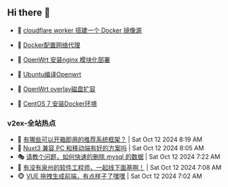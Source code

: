 ## Hi there 👋

<!--
**dkyg666/dkyg666** is a ✨ _special_ ✨ repository because its `README.md` (this file) appears on your GitHub profile.

Here are some ideas to get you started:

- 🔭 I’m currently working on ...
- 🌱 I’m currently learning ...
- 👯 I’m looking to collaborate on ...
- 🤔 I’m looking for help with ...
- 💬 Ask me about ...
- 📫 How to reach me: ...
- 😄 Pronouns: ...
- ⚡ Fun fact: ...
-->

<!-- BLOG-POST-LIST:START -->
- 🦩 [cloudflare worker 搭建一个 Docker 镜像源](http://blog.1996099.xyz/archives/cloudflare-worker-da-jian-yi-ge-docker-jing-xiang-zhan) 

- 🚦 [Docker配置网络代理](http://blog.1996099.xyz/archives/dockerpei-zhi-wang-luo-dai-li) 

- 🫶 [OpenWrt 安装nginx 模块化部署](http://blog.1996099.xyz/archives/openwrt-an-zhuang-nginx-mo-kuai-hua-bu-shu) 

- 🦄 [Ubuntu编译Openwrt](http://blog.1996099.xyz/archives/ubuntuzi-bian-yi-openwrt) 

- 🐻 [OpenWrt overlay磁盘扩容](http://blog.1996099.xyz/archives/openwrt-overlay) 

- 🤖 [CentOS 7 安装Docker环境](http://blog.1996099.xyz/archives/centos-docker) 
<!-- BLOG-POST-LIST:END -->

### v2ex-全站热点
<!-- v2ex:START -->
- 🥸 [有哪些可以开箱即用的推荐系统框架？](https://www.v2ex.com/t/1079636#reply0) | Sat Oct 12 2024 8:19 AM
- 🤗 [Nuxt3 兼容 PC 和移动端有好的方案吗](https://www.v2ex.com/t/1079627#reply1) | Sat Oct 12 2024 8:05 AM
- 🎭 [请教个问题，如何快速的删除 mysql 的数据](https://www.v2ex.com/t/1079610#reply4) | Sat Oct 12 2024 7:22 AM
- 🥷 [有没有泉州的软件工程师，一起线下面基啊！](https://www.v2ex.com/t/1079604#reply7) | Sat Oct 12 2024 7:08 AM
- 🐵 [VUE 拖拽生成前端，有点样子了嘿嘿](https://www.v2ex.com/t/1079598#reply0) | Sat Oct 12 2024 7:02 AM<!-- v2ex:END -->

